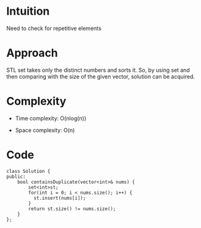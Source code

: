 # Intuition

Need to check for repetitive elements

# Approach

STL set takes only the distinct numbers and sorts it. So, by using set and then comparing with the size of the given vector, solution can be acquired.

# Complexity

- Time complexity: O(nlog(n))

- Space complexity: O(n)

# Code

```
class Solution {
public:
    bool containsDuplicate(vector<int>& nums) {
        set<int>st;
        for(int i = 0; i < nums.size(); i++) {
          st.insert(nums[i]);
        }
        return st.size() != nums.size();
    }
};
```
